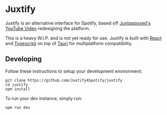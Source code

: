 # Juxtify
Juxtify is an alternative interface for Spotify, based off [Juxtopposed's YouTube Video](https://www.youtube.com/watch?v=suhEIUapSJQ) redesigning the platform.

This is a heavy W.I.P. and is not yet ready for use. Juxtify is built with [React](https://react.dev/) and [Typescript](https://www.typescriptlang.org/) on top of [Tauri](https://tauri.app/) for multiplatform compatibility.

## Developing
Follow these instructions to setup your development environment:

    git clone https://github.com/Juxtify4Spotify/juxtify
    cd juxtify
    npm install
To run your dev instance, simply run:

    npm run dev
